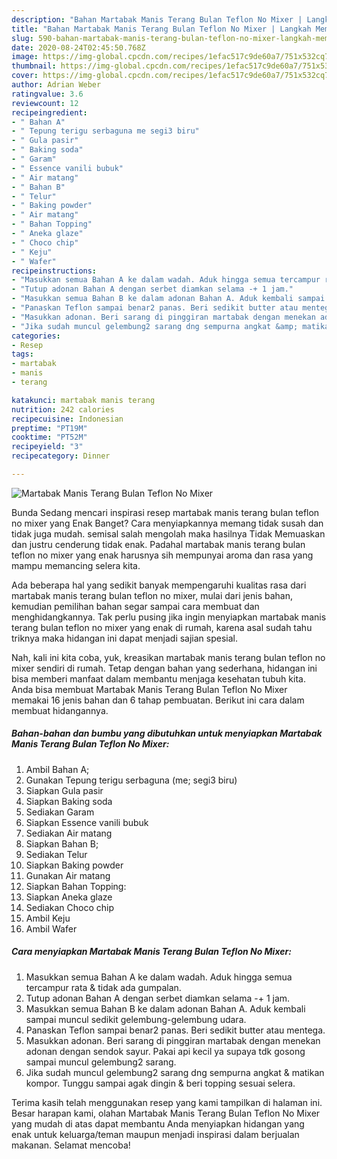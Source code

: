 ```yaml
---
description: "Bahan Martabak Manis Terang Bulan Teflon No Mixer | Langkah Membuat Martabak Manis Terang Bulan Teflon No Mixer Yang Sempurna"
title: "Bahan Martabak Manis Terang Bulan Teflon No Mixer | Langkah Membuat Martabak Manis Terang Bulan Teflon No Mixer Yang Sempurna"
slug: 590-bahan-martabak-manis-terang-bulan-teflon-no-mixer-langkah-membuat-martabak-manis-terang-bulan-teflon-no-mixer-yang-sempurna
date: 2020-08-24T02:45:50.768Z
image: https://img-global.cpcdn.com/recipes/1efac517c9de60a7/751x532cq70/martabak-manis-terang-bulan-teflon-no-mixer-foto-resep-utama.jpg
thumbnail: https://img-global.cpcdn.com/recipes/1efac517c9de60a7/751x532cq70/martabak-manis-terang-bulan-teflon-no-mixer-foto-resep-utama.jpg
cover: https://img-global.cpcdn.com/recipes/1efac517c9de60a7/751x532cq70/martabak-manis-terang-bulan-teflon-no-mixer-foto-resep-utama.jpg
author: Adrian Weber
ratingvalue: 3.6
reviewcount: 12
recipeingredient:
- " Bahan A"
- " Tepung terigu serbaguna me segi3 biru"
- " Gula pasir"
- " Baking soda"
- " Garam"
- " Essence vanili bubuk"
- " Air matang"
- " Bahan B"
- " Telur"
- " Baking powder"
- " Air matang"
- " Bahan Topping"
- " Aneka glaze"
- " Choco chip"
- " Keju"
- " Wafer"
recipeinstructions:
- "Masukkan semua Bahan A ke dalam wadah. Aduk hingga semua tercampur rata &amp; tidak ada gumpalan."
- "Tutup adonan Bahan A dengan serbet diamkan selama -+ 1 jam."
- "Masukkan semua Bahan B ke dalam adonan Bahan A. Aduk kembali sampai muncul sedikit gelembung-gelembung udara."
- "Panaskan Teflon sampai benar2 panas. Beri sedikit butter atau mentega."
- "Masukkan adonan. Beri sarang di pinggiran martabak dengan menekan adonan dengan sendok sayur. Pakai api kecil ya supaya tdk gosong sampai muncul gelembung2 sarang."
- "Jika sudah muncul gelembung2 sarang dng sempurna angkat &amp; matikan kompor. Tunggu sampai agak dingin &amp; beri topping sesuai selera."
categories:
- Resep
tags:
- martabak
- manis
- terang

katakunci: martabak manis terang 
nutrition: 242 calories
recipecuisine: Indonesian
preptime: "PT19M"
cooktime: "PT52M"
recipeyield: "3"
recipecategory: Dinner

---
```



![Martabak Manis Terang Bulan Teflon No Mixer](https://img-global.cpcdn.com/recipes/1efac517c9de60a7/751x532cq70/martabak-manis-terang-bulan-teflon-no-mixer-foto-resep-utama.jpg)

Bunda Sedang mencari inspirasi resep martabak manis terang bulan teflon no mixer yang Enak Banget? Cara menyiapkannya memang tidak susah dan tidak juga mudah. semisal salah mengolah maka hasilnya Tidak Memuaskan dan justru cenderung tidak enak. Padahal martabak manis terang bulan teflon no mixer yang enak harusnya sih mempunyai aroma dan rasa yang mampu memancing selera kita.



Ada beberapa hal yang sedikit banyak mempengaruhi kualitas rasa dari martabak manis terang bulan teflon no mixer, mulai dari jenis bahan, kemudian pemilihan bahan segar sampai cara membuat dan menghidangkannya. Tak perlu pusing jika ingin menyiapkan martabak manis terang bulan teflon no mixer yang enak di rumah, karena asal sudah tahu triknya maka hidangan ini dapat menjadi sajian spesial.


Nah, kali ini kita coba, yuk, kreasikan martabak manis terang bulan teflon no mixer sendiri di rumah. Tetap dengan bahan yang sederhana, hidangan ini bisa memberi manfaat dalam membantu menjaga kesehatan tubuh kita. Anda bisa membuat Martabak Manis Terang Bulan Teflon No Mixer memakai 16 jenis bahan dan 6 tahap pembuatan. Berikut ini cara dalam membuat hidangannya.

<!--inarticleads1-->

##### Bahan-bahan dan bumbu yang dibutuhkan untuk menyiapkan Martabak Manis Terang Bulan Teflon No Mixer:

1. Ambil  Bahan A;
1. Gunakan  Tepung terigu serbaguna (me; segi3 biru)
1. Siapkan  Gula pasir
1. Siapkan  Baking soda
1. Sediakan  Garam
1. Siapkan  Essence vanili bubuk
1. Sediakan  Air matang
1. Siapkan  Bahan B;
1. Sediakan  Telur
1. Siapkan  Baking powder
1. Gunakan  Air matang
1. Siapkan  Bahan Topping:
1. Siapkan  Aneka glaze
1. Sediakan  Choco chip
1. Ambil  Keju
1. Ambil  Wafer




<!--inarticleads2-->

##### Cara menyiapkan Martabak Manis Terang Bulan Teflon No Mixer:

1. Masukkan semua Bahan A ke dalam wadah. Aduk hingga semua tercampur rata &amp; tidak ada gumpalan.
1. Tutup adonan Bahan A dengan serbet diamkan selama -+ 1 jam.
1. Masukkan semua Bahan B ke dalam adonan Bahan A. Aduk kembali sampai muncul sedikit gelembung-gelembung udara.
1. Panaskan Teflon sampai benar2 panas. Beri sedikit butter atau mentega.
1. Masukkan adonan. Beri sarang di pinggiran martabak dengan menekan adonan dengan sendok sayur. Pakai api kecil ya supaya tdk gosong sampai muncul gelembung2 sarang.
1. Jika sudah muncul gelembung2 sarang dng sempurna angkat &amp; matikan kompor. Tunggu sampai agak dingin &amp; beri topping sesuai selera.




Terima kasih telah menggunakan resep yang kami tampilkan di halaman ini. Besar harapan kami, olahan Martabak Manis Terang Bulan Teflon No Mixer yang mudah di atas dapat membantu Anda menyiapkan hidangan yang enak untuk keluarga/teman maupun menjadi inspirasi dalam berjualan makanan. Selamat mencoba!
